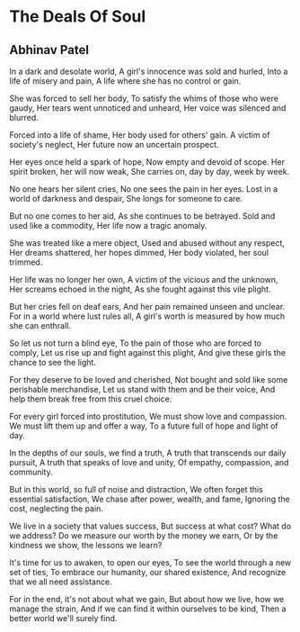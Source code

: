 # The Deals Of Soul

## Abhinav Patel

In a dark and desolate world,
A girl's innocence was sold and hurled,
Into a life of misery and pain,
A life where she has no control or gain.

She was forced to sell her body,
To satisfy the whims of those who were gaudy,
Her tears went unnoticed and unheard,
Her voice was silenced and blurred.

Forced into a life of shame,
Her body used for others' gain.
A victim of society's neglect,
Her future now an uncertain prospect.

Her eyes once held a spark of hope,
Now empty and devoid of scope.
Her spirit broken, her will now weak,
She carries on, day by day, week by week.

No one hears her silent cries,
No one sees the pain in her eyes.
Lost in a world of darkness and despair,
She longs for someone to care.

But no one comes to her aid,
As she continues to be betrayed.
Sold and used like a commodity,
Her life now a tragic anomaly.

She was treated like a mere object,
Used and abused without any respect,
Her dreams shattered, her hopes dimmed,
Her body violated, her soul trimmed.

Her life was no longer her own,
A victim of the vicious and the unknown,
Her screams echoed in the night,
As she fought against this vile plight.

But her cries fell on deaf ears,
And her pain remained unseen and unclear.
For in a world where lust rules all,
A girl's worth is measured by how much she can enthrall.

So let us not turn a blind eye,
To the pain of those who are forced to comply,
Let us rise up and fight against this plight,
And give these girls the chance to see the light.

For they deserve to be loved and cherished,
Not bought and sold like some perishable merchandise,
Let us stand with them and be their voice,
And help them break free from this cruel choice.

For every girl forced into prostitution,
We must show love and compassion.
We must lift them up and offer a way,
To a future full of hope and light of day.

In the depths of our souls, we find a truth,
A truth that transcends our daily pursuit,
A truth that speaks of love and unity,
Of empathy, compassion, and community.

But in this world, so full of noise and distraction,
We often forget this essential satisfaction,
We chase after power, wealth, and fame,
Ignoring the cost, neglecting the pain.

We live in a society that values success,
But success at what cost? What do we address?
Do we measure our worth by the money we earn,
Or by the kindness we show, the lessons we learn?

It's time for us to awaken, to open our eyes,
To see the world through a new set of ties,
To embrace our humanity, our shared existence,
And recognize that we all need assistance.

For in the end, it's not about what we gain,
But about how we live, how we manage the strain,
And if we can find it within ourselves to be kind,
Then a better world we'll surely find.